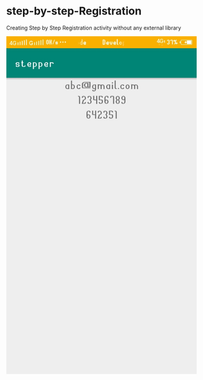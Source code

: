 # step-by-step-Registration
Creating Step by Step Registration activity without any external library

![alt text](https://github.com/parkouronit/step-by-step-Registration/blob/master/Screenshot_20181127_120638.jpg)
